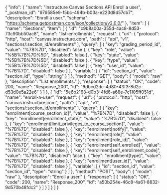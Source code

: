 {
  "info": {
    "name": "Instructure Canvas Sections API Enroll a user",
    "_postman_id": "679585e9-f5bc-494b-b03a-e223d8d57cb7",
    "description": "Enroll a user.",
    "schema": "https://schema.getpostman.com/json/collection/v2.0.0/"
  },
  "item": [
    {
      "name": "Sections",
      "item": [
        {
          "id": "c9b8a00a-355d-4ac8-8d53-73c90bb50ac8",
          "name": "list-enrollments",
          "request": {
            "url": {
              "protocol": "http",
              "host": "canvas.instructure.com",
              "path": [
                "api",
                "v1",
                "sections/:section_id/enrollments"
              ],
              "query": [
                {
                  "key": "grading_period_id",
                  "value": "%7B%7D",
                  "disabled": false
                },
                {
                  "key": "role",
                  "value": "%5B%7B%7D%5D",
                  "disabled": false
                },
                {
                  "key": "state",
                  "value": "%5B%7B%7D%5D",
                  "disabled": false
                },
                {
                  "key": "type",
                  "value": "%5B%7B%7D%5D",
                  "disabled": false
                },
                {
                  "key": "user_id",
                  "value": "%7B%7D",
                  "disabled": false
                }
              ],
              "variable": [
                {
                  "id": "section_id",
                  "value": "section_id",
                  "type": "string"
                }
              ]
            },
            "method": "GET",
            "body": {
              "mode": "raw"
            },
            "description": "List enrollments."
          },
          "response": [
            {
              "status": "OK",
              "code": 200,
              "name": "Response_200",
              "id": "9dbcd2dc-4d80-43f3-8d2c-d53d0e5a22e6"
            }
          ]
        },
        {
          "id": "5e6b2163-d0b3-4fd6-a68e-7c1105ff051d",
          "name": "enroll-a-user",
          "request": {
            "url": {
              "protocol": "http",
              "host": "canvas.instructure.com",
              "path": [
                "api",
                "v1",
                "sections/:section_id/enrollments"
              ],
              "query": [
                {
                  "key": "enrollment[course_section_id]",
                  "value": "%7B%7D",
                  "disabled": false
                },
                {
                  "key": "enrollment[enrollment_state]",
                  "value": "%7B%7D",
                  "disabled": false
                },
                {
                  "key": "enrollment[limit_privileges_to_course_section]",
                  "value": "%7B%7D",
                  "disabled": false
                },
                {
                  "key": "enrollment[notify]",
                  "value": "%7B%7D",
                  "disabled": false
                },
                {
                  "key": "enrollment[role]",
                  "value": "%7B%7D",
                  "disabled": false
                },
                {
                  "key": "enrollment[role_id]",
                  "value": "%7B%7D",
                  "disabled": false
                },
                {
                  "key": "enrollment[self_enrolled]",
                  "value": "%7B%7D",
                  "disabled": false
                },
                {
                  "key": "enrollment[self_enrollment_code]",
                  "value": "%7B%7D",
                  "disabled": false
                },
                {
                  "key": "enrollment[type]",
                  "value": "%7B%7D",
                  "disabled": false
                },
                {
                  "key": "enrollment[user_id]",
                  "value": "%7B%7D",
                  "disabled": false
                }
              ],
              "variable": [
                {
                  "id": "section_id",
                  "value": "section_id",
                  "type": "string"
                }
              ]
            },
            "method": "POST",
            "body": {
              "mode": "raw"
            },
            "description": "Enroll a user."
          },
          "response": [
            {
              "status": "OK",
              "code": 200,
              "name": "Response_200",
              "id": "a50b254e-46c8-4a61-8832-9d570b48fdc2"
            }
          ]
        }
      ]
    }
  ]
}